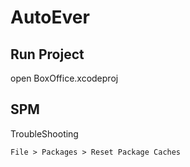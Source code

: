 # AutoEver

## Run Project 
open BoxOffice.xcodeproj

## SPM
TroubleShooting 
```
File > Packages > Reset Package Caches
```
